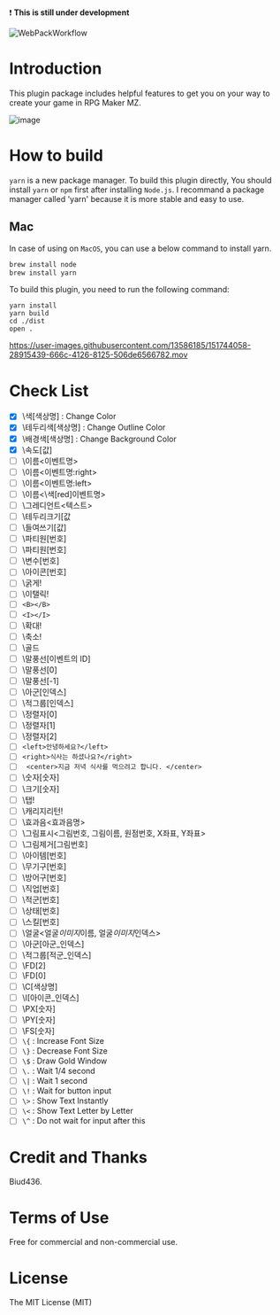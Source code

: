 :exclamation: **This is still under development**

![WebPackWorkflow](https://github.com/biud436/MessageSystemRMZ/actions/workflows/webpack.yml/badge.svg)

# Introduction

This plugin package includes helpful features to get you on your way to create your game in RPG Maker MZ.

![image](https://user-images.githubusercontent.com/13586185/152173839-79931cee-7fff-442d-a2e1-069cce1932ce.png)

# How to build

`yarn` is a new package manager. To build this plugin directly, You should install `yarn` or `npm` first after installing `Node.js`. I recommand a package manager called 'yarn' because it is more stable and easy to use.

## Mac

In case of using on `MacOS`, you can use a below command to install yarn.

```sh
brew install node
brew install yarn
```

To build this plugin, you need to run the following command:

```
yarn install
yarn build
cd ./dist
open .
```

https://user-images.githubusercontent.com/13586185/151744058-28915439-666c-4126-8125-506de6566782.mov

# Check List

- [x] \색[색상명] : Change Color
- [x] \테두리색[색상명] : Change Outline Color
- [x] \배경색[색상명] : Change Background Color
- [x] \속도[값]
- [ ] \이름<이벤트명>
- [ ] \이름<이벤트명:right>
- [ ] \이름<이벤트명:left>
- [ ] \이름<\색[red]이벤트명>
- [ ] \그레디언트<텍스트>
- [ ] \테두리크기[값
- [ ] \들여쓰기[값]
- [ ] \파티원[번호]
- [ ] \파티원[번호]
- [ ] \변수[번호]
- [ ] \아이콘[번호]
- [ ] \굵게!
- [ ] \이탤릭!
- [ ] `<B></B>`
- [ ] `<I></I>`
- [ ] \확대!
- [ ] \축소!
- [ ] \골드
- [ ] \말풍선[이벤트의 ID]
- [ ] \말풍선[0]
- [ ] \말풍선[-1]
- [ ] \아군[인덱스]
- [ ] \적그룹[인덱스]
- [ ] \정렬자[0]
- [ ] \정렬자[1]
- [ ] \정렬자[2]
- [ ] `<left>안녕하세요?</left>`
- [ ] `<right>식사는 하셨나요?</right>`
- [ ] ` <center>지금 저녁 식사를 먹으려고 합니다. </center>`
- [ ] \숫자[숫자]
- [ ] \크기[숫자]
- [ ] \탭!
- [ ] \캐리지리턴!
- [ ] \효과음<효과음명>
- [ ] \그림표시<그림번호, 그림이름, 원점번호, X좌표, Y좌표>
- [ ] \그림제거[그림번호]
- [ ] \아이템[번호]
- [ ] \무기구[번호]
- [ ] \방어구[번호]
- [ ] \직업[번호]
- [ ] \적군[번호]
- [ ] \상태[번호]
- [ ] \스킬[번호]
- [ ] \얼굴<얼굴*이미지*이름, 얼굴*이미지*인덱스>
- [ ] \아군[아군_인덱스]
- [ ] \적그룹[적군_인덱스]
- [ ] \FD[2]
- [ ] \FD[0]
- [ ] \C[색상명]
- [ ] \I[아이콘_인덱스]
- [ ] \PX[숫자]
- [ ] \PY[숫자]
- [ ] \FS[숫자]
- [ ] `\{` : Increase Font Size
- [ ] `\}` : Decrease Font Size
- [ ] `\$` : Draw Gold Window
- [ ] `\.` : Wait 1/4 second
- [ ] `\|` : Wait 1 second
- [ ] `\!` : Wait for button input
- [ ] `\>` : Show Text Instantly
- [ ] `\<` : Show Text Letter by Letter
- [ ] `\^` : Do not wait for input after this

# Credit and Thanks

Biud436.

# Terms of Use

Free for commercial and non-commercial use.

# License

The MIT License (MIT)
